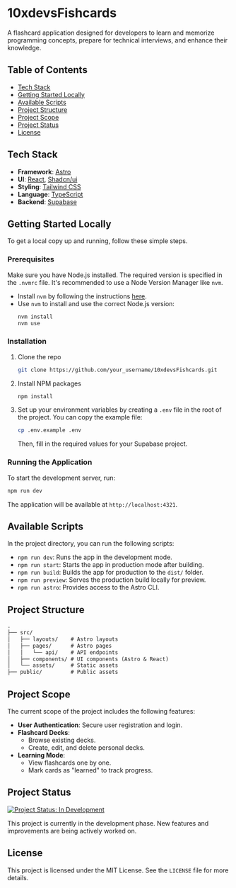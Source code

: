 # 10xdevsFishcards

A flashcard application designed for developers to learn and memorize programming concepts, prepare for technical interviews, and enhance their knowledge.

## Table of Contents

- [Tech Stack](#tech-stack)
- [Getting Started Locally](#getting-started-locally)
- [Available Scripts](#available-scripts)
- [Project Structure](#project-structure)
- [Project Scope](#project-scope)
- [Project Status](#project-status)
- [License](#license)

## Tech Stack

- **Framework**: [Astro](https://astro.build/)
- **UI**: [React](https://react.dev/), [Shadcn/ui](https://ui.shadcn.com/)
- **Styling**: [Tailwind CSS](https://tailwindcss.com/)
- **Language**: [TypeScript](https://www.typescriptlang.org/)
- **Backend**: [Supabase](https://supabase.io/)

## Getting Started Locally

To get a local copy up and running, follow these simple steps.

### Prerequisites

Make sure you have Node.js installed. The required version is specified in the `.nvmrc` file. It's recommended to use a Node Version Manager like `nvm`.

- Install `nvm` by following the instructions [here](https://github.com/nvm-sh/nvm#installing-and-updating).
- Use `nvm` to install and use the correct Node.js version:
  ```sh
  nvm install
  nvm use
  ```

### Installation

1.  Clone the repo
    ```sh
    git clone https://github.com/your_username/10xdevsFishcards.git
    ```
2.  Install NPM packages
    ```sh
    npm install
    ```
3.  Set up your environment variables by creating a `.env` file in the root of the project. You can copy the example file:
    ```sh
    cp .env.example .env
    ```
    Then, fill in the required values for your Supabase project.

### Running the Application

To start the development server, run:

```sh
npm run dev
```

The application will be available at `http://localhost:4321`.

## Available Scripts

In the project directory, you can run the following scripts:

- `npm run dev`: Runs the app in the development mode.
- `npm run start`: Starts the app in production mode after building.
- `npm run build`: Builds the app for production to the `dist/` folder.
- `npm run preview`: Serves the production build locally for preview.
- `npm run astro`: Provides access to the Astro CLI.

## Project Structure

```md
.
├── src/
│   ├── layouts/    # Astro layouts
│   ├── pages/      # Astro pages
│   │   └── api/    # API endpoints
│   ├── components/ # UI components (Astro & React)
│   └── assets/     # Static assets
├── public/         # Public assets
```

## Project Scope

The current scope of the project includes the following features:

- **User Authentication**: Secure user registration and login.
- **Flashcard Decks**:
  - Browse existing decks.
  - Create, edit, and delete personal decks.
- **Learning Mode**:
  - View flashcards one by one.
  - Mark cards as "learned" to track progress.

## Project Status

[![Project Status: In Development](https://img.shields.io/badge/status-in_development-yellowgreen.svg)](https://github.com/your_username/10xdevsFishcards)

This project is currently in the development phase. New features and improvements are being actively worked on.

## License

This project is licensed under the MIT License. See the `LICENSE` file for more details.

